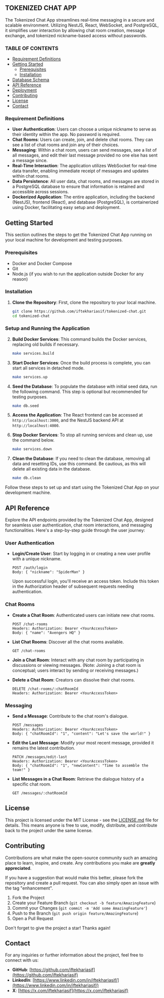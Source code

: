## TOKENIZED CHAT APP

The Tokenized Chat App streamlines real-time messaging in a secure and scalable environment. Utilizing NestJS, React, WebSocket, and PostgreSQL, it simplifies user interaction by allowing chat room creation, message exchange, and tokenized nickname-based access without passwords.

### TABLE OF CONTENTS
- [Requirement Definitions](#requirement-definitions)
- [Getting Started](#getting-started)
    - [Prerequisites](#prerequisites)
    - [Installation](#installation)
- [Database Schema](#database-schemas)
- [API Reference](#api-reference)
- [Deployment](#deployment)
- [Contributing](#contributing)
- [License](#license)
- [Contact](#contact)

### Requirement Definitions

- **User Authentication**: Users can choose a unique nickname to serve as their identity within the app. No password is required.
- **Chat Rooms**: Users can create, join, and delete chat rooms. They can see a list of chat rooms and join any of their choices.
- **Messaging**: Within a chat room, users can send messages, see a list of all messages, and edit their last message provided no one else has sent a message since.
- **Real-Time Interaction**: The application utilizes WebSocket for real-time data transfer, enabling immediate receipt of messages and updates within chat rooms.
- **Data Persistence**: All user data, chat rooms, and messages are stored in a PostgreSQL database to ensure that information is retained and accessible across sessions.
- **Dockerized Application**: The entire application, including the backend (NestJS), frontend (React), and database (PostgreSQL), is containerized using Docker, facilitating easy setup and deployment.

## Getting Started

This section outlines the steps to get the Tokenized Chat App running on your local machine for development and testing purposes.

### Prerequisites

- Docker and Docker Compose
- Git
- Node.js (if you wish to run the application outside Docker for any reason)

### Installation

1. **Clone the Repository**: First, clone the repository to your local machine.

    ```bash
    git clone https://github.com/iftekhariasif/tokenized-chat.git
    cd tokenized-chat
    ```

### Setup and Running the Application

2. **Build Docker Services**: This command builds the Docker services, replacing old builds if necessary.

    ```bash
    make services.build
    ```

3. **Start Docker Services**: Once the build process is complete, you can start all services in detached mode.

    ```bash
    make services.up
    ```

4. **Seed the Database**: To populate the database with initial seed data, run the following command. This step is optional but recommended for testing purposes.

    ```bash
    make db.seed
    ```

5. **Access the Application**: The React frontend can be accessed at `http://localhost:3000`, and the NestJS backend API at `http://localhost:4000`.

6. **Stop Docker Services**: To stop all running services and clean up, use the command below.

    ```bash
    make services.down
    ```

7. **Clean the Database**: If you need to clean the database, removing all data and resetting IDs, use this command. Be cautious, as this will delete all existing data in the database.

    ```bash
    make db.clean
    ```

Follow these steps to set up and start using the Tokenized Chat App on your development machine.

## API Reference

Explore the API endpoints provided by the Tokenized Chat App, designed for seamless user authentication, chat room interactions, and messaging functionalities. Here's a step-by-step guide through the user journey:

### User Authentication

- **Login/Create User**: Start by logging in or creating a new user profile with a unique nickname.

    ```
    POST /auth/login
    Body: { "nickname": "SpiderMan" }
    ```

    Upon successful login, you'll receive an access token. Include this token in the Authorization header of subsequent requests needing authentication.

### Chat Rooms

- **Create a Chat Room**: Authenticated users can initiate new chat rooms.

    ```
    POST /chat-rooms
    Headers: Authorization: Bearer <YourAccessToken>
    Body: { "name": "Avengers HQ" }
    ```

- **List Chat Rooms**: Discover all the chat rooms available.

    ```
    GET /chat-rooms
    ```

- **Join a Chat Room**: Interact with any chat room by participating in discussions or viewing messages. (Note: Joining a chat room is conceptual; users interact by sending or receiving messages.)

- **Delete a Chat Room**: Creators can dissolve their chat rooms.

    ```
    DELETE /chat-rooms/:chatRoomId
    Headers: Authorization: Bearer <YourAccessToken>
    ```

### Messaging

- **Send a Message**: Contribute to the chat room's dialogue.

    ```
    POST /messages
    Headers: Authorization: Bearer <YourAccessToken>
    Body: { "chatRoomId": "1", "content": "Let's save the world!" }
    ```

- **Edit the Last Message**: Modify your most recent message, provided it remains the latest contribution.

    ```
    PATCH /messages/edit-last
    Headers: Authorization: Bearer <YourAccessToken>
    Body: { "chatRoomId": "1", "newContent": "Time to assemble the team!" }
    ```

- **List Messages in a Chat Room**: Retrieve the dialogue history of a specific chat room.

    ```
    GET /messages/:chatRoomId
    ```


## License

This project is licensed under the MIT License - see the [LICENSE.md](LICENSE.md) file for details. This means anyone is free to use, modify, distribute, and contribute back to the project under the same license.

## Contributing

Contributions are what make the open-source community such an amazing place to learn, inspire, and create. Any contributions you make are **greatly appreciated**.

If you have a suggestion that would make this better, please fork the repository and create a pull request. You can also simply open an issue with the tag "enhancement".

1. Fork the Project
2. Create your Feature Branch (`git checkout -b feature/AmazingFeature`)
3. Commit your Changes (`git commit -m 'Add some AmazingFeature'`)
4. Push to the Branch (`git push origin feature/AmazingFeature`)
5. Open a Pull Request

Don't forget to give the project a star! Thanks again!

## Contact

For any inquiries or further information about the project, feel free to connect with us:

- **GitHub**: [https://github.com/iftekhariasif](https://github.com/iftekhariasif)
- **LinkedIn**: [https://www.linkedin.com/in/iftekhariasif/](https://www.linkedin.com/in/iftekhariasif/)
- **X**: [https://x.com/iftekhariasif](https://x.com/iftekhariasif)

